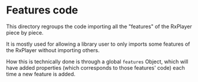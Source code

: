 # Features code

This directory regroups the code importing all the "features" of the RxPlayer
piece by piece.

It is mostly used for allowing a library user to only imports some features of
the RxPlayer without importing others.

How this is technically done is through a global `features` Object, which will
have added properties (which corresponds to those features' code) each time a
new feature is added.
